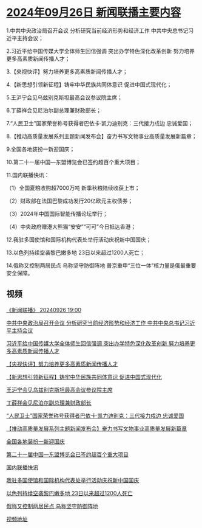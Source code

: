# [2024年09月26日 新闻联播主要内容](https://tv.cctv.com/lm/xwlb/day/20240926.shtml)

1.中共中央政治局召开会议 分析研究当前经济形势和经济工作 中共中央总书记习近平主持会议；

2.习近平给中国传媒大学全体师生回信强调 突出办学特色深化改革创新 努力培养更多高素质新闻传播人才；

3.【央视快评】努力培养更多高素质新闻传播人才；

4.【新思想引领新征程】铸牢中华民族共同体意识 促进中国式现代化；

5.王沪宁会见乌兹别克斯坦最高会议参议院主席；

6.丁薛祥会见尼泊尔副总理兼财政部长；

7.“人民卫士”国家荣誉称号获得者巴依卡·凯力迪别克：三代接力戍边 忠诚爱国；

8.【推动高质量发展系列主题新闻发布会】奋力书写文物事业高质量发展新篇章；

9.全国各地装扮一新迎国庆；

10.第二十一届中国—东盟博览会已签约超百个重大项目；

11.国内联播快讯：

（1）全国夏粮收购超7000万吨 新季秋粮陆续收获上市；

（2）财政部在法国巴黎成功发行20亿欧元主权债券；

（3）2024年中国国际智能传播论坛举行；

（4）中央政府赠港大熊猫“安安”“可可”今日抵达香港；

12.我驻多国使馆和国际机构代表处举行活动庆祝新中国国庆；

13.以色列持续空袭黎巴嫩多地 23日以来超过1200人死亡；

14.俄称又控制两居民点 乌称坚守防御阵地 普京重申“三位一体”核力量是俄最重要安全保障。

## 视频

[《新闻联播》 20240926 19:00](https://tv.cctv.com/2024/09/26/VIDE6Y9CnfBcToIDLq9K0vgB240926.shtml)

[中共中央政治局召开会议 分析研究当前经济形势和经济工作 中共中央总书记习近平主持会议](https://tv.cctv.com/2024/09/26/VIDEjVY5vjDQEkZQho2Nh6uA240926.shtml)

[习近平给中国传媒大学全体师生回信强调 突出办学特色深化改革创新 努力培养更多高素质新闻传播人才](https://tv.cctv.com/2024/09/26/VIDEblWNV4yNTcxExgEB8B7A240926.shtml)

[【央视快评】努力培养更多高素质新闻传播人才](https://tv.cctv.com/2024/09/26/VIDESP1es4Gl9CGdqYUwyKiL240926.shtml)

[【新思想引领新征程】铸牢中华民族共同体意识 促进中国式现代化](https://tv.cctv.com/2024/09/26/VIDEI5HU5w03RmU9wtxqrOm3240926.shtml)

[王沪宁会见乌兹别克斯坦最高会议参议院主席](https://tv.cctv.com/2024/09/26/VIDEqHOBTIpFLPRxe0uCa81d240926.shtml)

[丁薛祥会见尼泊尔副总理兼财政部长](https://tv.cctv.com/2024/09/26/VIDEiyCnlvWlzP52rUbTZang240926.shtml)

[“人民卫士”国家荣誉称号获得者巴依卡·凯力迪别克：三代接力戍边 忠诚爱国](https://tv.cctv.com/2024/09/26/VIDE5cHd28rrdYDB5j7CVl2m240926.shtml)

[【推动高质量发展系列主题新闻发布会】奋力书写文物事业高质量发展新篇章](https://tv.cctv.com/2024/09/26/VIDEm9Tllva4qCbAAmcgrLn1240926.shtml)

[全国各地装扮一新迎国庆](https://tv.cctv.com/2024/09/26/VIDE9sLmWt2SsTuxNC74PLAL240926.shtml)

[第二十一届中国—东盟博览会已签约超百个重大项目](https://tv.cctv.com/2024/09/26/VIDEQmSBLkAxEHyBpyKv4tFY240926.shtml)

[国内联播快讯](https://tv.cctv.com/2024/09/26/VIDEBRsSPWyIm0z8wRxOHzeY240926.shtml)

[我驻多国使馆和国际机构代表处举行活动庆祝新中国国庆](https://tv.cctv.com/2024/09/26/VIDEsegm1C2svFRByv8j2g7H240926.shtml)

[以色列持续空袭黎巴嫩多地 23日以来超过1200人死亡](https://tv.cctv.com/2024/09/26/VIDEEPGyp4Xz7VP1EZIBg536240926.shtml)

[俄称又控制两居民点 乌称坚守防御阵地](https://tv.cctv.com/2024/09/26/VIDEkK1UsqGjrU0FWoKwQHjn240926.shtml)

[视频地址](https://tv.cctv.com/lm/xwlb/day/20240926.shtml) 

